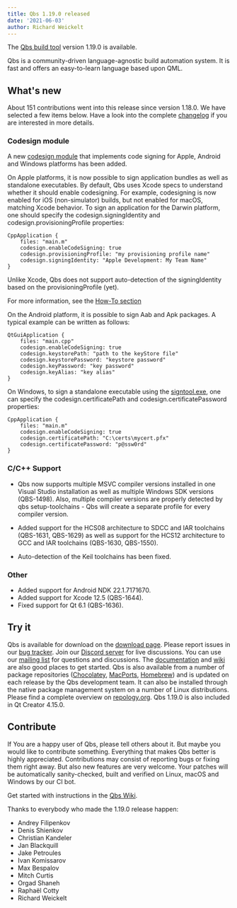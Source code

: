 ```yaml
---
title: Qbs 1.19.0 released
date: '2021-06-03'
author: Richard Weickelt
---
```


The [Qbs build tool](http://qbs.io) version 1.19.0 is available.

Qbs is a community-driven language-agnostic build automation system. It is fast
and offers an easy-to-learn language based upon QML.

## What's new

About 151 contributions went into this release since version 1.18.0. We have
selected a few items below. Have a look into the complete
[changelog](https://code.qt.io/cgit/qbs/qbs.git/tree/changelogs/changes-1.19.0.md)
if you are interested in more details.

<!--more-->

### Codesign module

A new [codesign module](https://doc.qt.io/qbs/qml-qbsmodules-codesign.html) that implements
code signing for Apple, Android and Windows platforms has been added.

On Apple platforms, it is now possible to sign application bundles as well as standalone
executables. By default, Qbs uses Xcode specs to understand whether it should enable codesigning.
For example, codesigning is now enabled for iOS (non-simulator) builds, but not enabled for
macOS, matching Xcode behavior. To sign an application for the Darwin platform, one
should specify the codesign.signingIdentity and codesign.provisioningProfile properties:

```
CppApplication {
    files: "main.m"
    codesign.enableCodeSigning: true
    codesign.provisioningProfile: "my provisioning profile name"
    codesign.signingIdentity: "Apple Development: My Team Name"
}
```
Unlike Xcode, Qbs does not support auto-detection of the signingIdentity based on the
provisioningProfile (yet).

For more information, see the [How-To section](https://doc.qt.io/qbs/howtos.html#how-do-i-sign-an-application-for-an-apple-platform)

On the Android platform, it is possible to sign Aab and Apk packages. A typical example can be
written as follows:

```
QtGuiApplication {
    files: "main.cpp"
    codesign.enableCodeSigning: true
    codesign.keystorePath: "path to the keyStore file"
    codesign.keystorePassword: "keystore password"
    codesign.keyPassword: "key password"
    codesign.keyAlias: "key alias"
}
```

On Windows, to sign a standalone executable using the
[signtool.exe](https://docs.microsoft.com/en-us/dotnet/framework/tools/signtool-exe), one can
specify the codesign.certificatePath and codesign.certificatePassword properties:

```
CppApplication {
    files: "main.m"
    codesign.enableCodeSigning: true
    codesign.certificatePath: "C:\certs\mycert.pfx"
    codesign.certificatePassword: "p@ssw0rd"
}
```

### C/C++ Support

- Qbs now supports multiple MSVC compiler versions installed in one Visual Studio installation
  as well as multiple Windows SDK versions (QBS-1498). Also, multiple compiler versions are
  properly detected by qbs setup-toolchains - Qbs will create a separate profile for every
  compiler version.

- Added support for the HCS08 architecture to SDCC and IAR toolchains (QBS-1631, QBS-1629) as
  well as support for the HCS12 architecture to GCC and IAR toolchains (QBS-1630, QBS-1550).

- Auto-detection of the Keil toolchains has been fixed.

### Other
- Added support for Android NDK 22.1.7171670.
- Added support for Xcode 12.5 (QBS-1644).
- Fixed support for Qt 6.1 (QBS-1636).

Try it
------

Qbs is available for download on the
[download page](https://download.qt.io/official_releases/qbs/1.19.0).
Please report issues in our [bug tracker](https://bugreports.qt.io/browse/QBS/). Join our [Discord
server](https://discord.gg/tw5HHyY) for live discussions. You can use our
[mailing list](https://lists.qt-project.org/mailman/listinfo/qbs)
for questions and discussions. The [documentation](https://doc.qt.io/qbs/index.html)
and [wiki](https://wiki.qt.io/Qbs) are also good places to get started.
Qbs is also available from a number of package repositories
([Chocolatey](https://chocolatey.org/packages/qbs),
[MacPorts](https://www.macports.org/ports.php?by=name&substr=qbs),
[Homebrew](https://formulae.brew.sh/formula/qbs)) and is updated on each
release by the Qbs development team. It can also be installed through
the native package management system on a number of Linux distributions.
Please find a complete overview on
[repology.org](https://repology.org/project/qbs/versions).
Qbs 1.19.0 is also included in Qt Creator 4.15.0.

Contribute
----------

If You are a happy user of Qbs, please tell others about it. But maybe you would
like to contribute something. Everything that makes Qbs better is highly
appreciated. Contributions may consist of reporting bugs or fixing them right
away. But also new features are very welcome. Your patches will be automatically
sanity-checked, built and verified on Linux, macOS and Windows by our CI bot.

Get started with instructions in the [Qbs Wiki](https://wiki.qt.io/Qbs).

Thanks to everybody who made the 1.19.0 release happen:

- Andrey Filipenkov
- Denis Shienkov
- Christian Kandeler
- Jan Blackquill
- Jake Petroules
- Ivan Komissarov
- Max Bespalov
- Mitch Curtis
- Orgad Shaneh
- Raphaël Cotty
- Richard Weickelt
